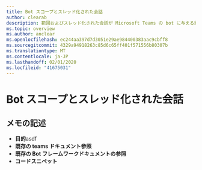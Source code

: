 ```yaml
---
title: Bot スコープとスレッド化された会話
author: clearab
description: 範囲およびスレッド化された会話が Microsoft Teams の bot に与える影響について理解します。
ms.topic: overview
ms.author: anclear
ms.openlocfilehash: ec244aa397d7d3051e29ae984400383aac9cbff8
ms.sourcegitcommit: 4329a94918263c85d6c65ff401f571556b80307b
ms.translationtype: MT
ms.contentlocale: ja-JP
ms.lasthandoff: 02/01/2020
ms.locfileid: "41675031"
---
```

# <a name="bot-scopes-and-threaded-conversations"></a>Bot スコープとスレッド化された会話

## <a name="writing-notes"></a>メモの記述

 * **目的**asdf
 * **既存の teams ドキュメント参照**[]()
 * **既存の Bot フレームワークドキュメントの参照**[]()
 * **コードスニペット**[]()